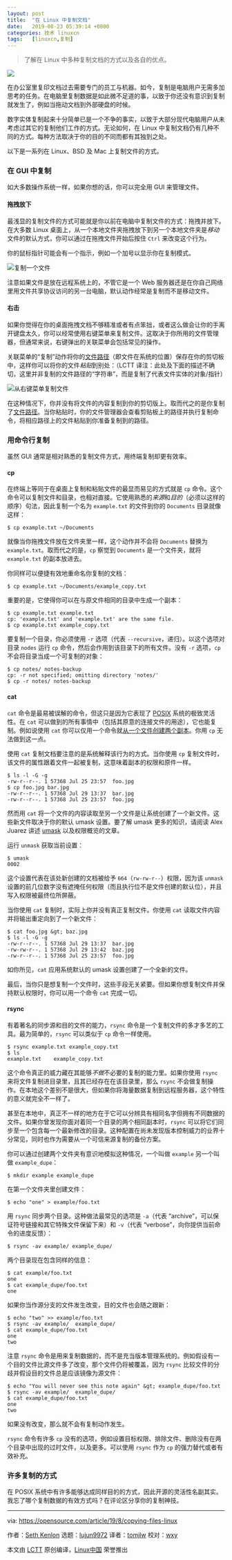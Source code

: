 ```yaml
---
layout: post
title:	"在 Linux 中复制文档"
date:	2019-08-23 05:39:14 +0800 
categories:	技术 linuxcn 
tags:	[linuxcn,复制]
---
```




> 
> 了解在 Linux 中多种复制文档的方式以及各自的优点。
> 
> 
> 


![](/Asserts/Images/album/201908/23/053859f1stcjezllmj28e8.jpg)


在办公室里复印文档过去需要专门的员工与机器。如今，复制是电脑用户无需多加思考的任务。在电脑里复制数据是如此微不足道的事，以致于你还没有意识到复制就发生了，例如当拖动文档到外部硬盘的时候。


数字实体复制起来十分简单已是一个不争的事实，以致于大部分现代电脑用户从未考虑过其它的复制他们工作的方式。无论如何，在 Linux 中复制文档仍有几种不同的方式。每种方法取决于你的目的不同而都有其独到之处。


以下是一系列在 Linux、BSD 及 Mac 上复制文件的方式。


### 在 GUI 中复制


如大多数操作系统一样，如果你想的话，你可以完全用 GUI 来管理文件。


#### 拖拽放下


最浅显的复制文件的方式可能就是你以前在电脑中复制文件的方式：拖拽并放下。在大多数 Linux 桌面上，从一个本地文件夹拖拽放下到另一个本地文件夹是*移动*文件的默认方式，你可以通过在拖拽文件开始后按住 `Ctrl` 来改变这个行为。


你的鼠标指针可能会有一个指示，例如一个加号以显示你在复制模式。


![复制一个文件](/Asserts/Images/album/201908/23/053916u3gdi15jcy9argy9.jpg "Copying a file.")


注意如果文件是放在远程系统上的，不管它是一个 Web 服务器还是在你自己网络里用文件共享协议访问的另一台电脑，默认动作经常是复制而不是移动文件。


#### 右击


如果你觉得在你的桌面拖拽文档不够精准或者有点笨拙，或者这么做会让你的手离开键盘太久，你可以经常使用右键菜单来复制文件。这取决于你所用的文件管理器，但通常来说，右键弹出的关联菜单会包括常见的操作。


关联菜单的“复制”动作将你的[文件路径](https://opensource.com/article/19/7/understanding-file-paths-and-how-use-them)（即文件在系统的位置）保存在你的剪切板中，这样你可以将你的文件*粘贴*到别处：（LCTT 译注：此处及下面的描述不确切，这里并非复制的文件路径的“字符串”，而是复制了代表文件实体的对象/指针）


![从右键菜单复制文件](/Asserts/Images/album/201908/23/053917vcz4xwxk4wkq4wmw.jpg "Copying a file from the context menu.")


在这种情况下，你并没有将文件的内容复制到你的剪切版上。取而代之的是你复制了[文件路径](https://opensource.com/article/19/7/understanding-file-paths-and-how-use-them)。当你粘贴时，你的文件管理器会查看剪贴板上的路径并执行复制命令，将相应路径上的文件粘贴到你准备复制到的路径。


### 用命令行复制


虽然 GUI 通常是相对熟悉的复制文件方式，用终端复制却更有效率。


#### cp


在终端上等同于在桌面上复制和粘贴文件的最显而易见的方式就是 `cp` 命令。这个命令可以复制文件和目录，也相对直接。它使用熟悉的*来源*和*目的*（必须以这样的顺序）句法，因此复制一个名为 `example.txt` 的文件到你的 `Documents` 目录就像这样：



```
$ cp example.txt ~/Documents
```

就像当你拖拽文件放在文件夹里一样，这个动作并不会将 `Documents` 替换为 `example.txt`。取而代之的是，`cp` 察觉到 `Documents` 是一个文件夹，就将 `example.txt` 的副本放进去。


你同样可以便捷有效地重命名你复制的文档：



```
$ cp example.txt ~/Documents/example_copy.txt
```

重要的是，它使得你可以在与原文件相同的目录中生成一个副本：



```
$ cp example.txt example.txt
cp: 'example.txt' and 'example.txt' are the same file.
$ cp example.txt example_copy.txt
```

要复制一个目录，你必须使用 `-r` 选项（代表 `--recursive`，递归）。以这个选项对目录 `nodes` 运行 `cp` 命令，然后会作用到该目录下的所有文件。没有 `-r` 选项，`cp` 不会将目录当成一个可复制的对象：



```
$ cp notes/ notes-backup
cp: -r not specified; omitting directory 'notes/'
$ cp -r notes/ notes-backup
```

#### cat


`cat` 命令是最易被误解的命令，但这只是因为它表现了 [POSIX](/article-11222-1.html) 系统的极致灵活性。在 `cat` 可以做到的所有事情中（包括其原意的连接文件的用途），它也能复制。例如说使用 `cat` 你可以仅用一个命令就[从一个文件创建两个副本](https://opensource.com/article/19/2/getting-started-cat-command)。你用 `cp` 无法做到这一点。


使用 `cat` 复制文档要注意的是系统解释该行为的方式。当你使用 `cp` 复制文件时，该文件的属性跟着文件一起被复制，这意味着副本的权限和原件一样。



```
$ ls -l -G -g
-rw-r--r--. 1 57368 Jul 25 23:57  foo.jpg
$ cp foo.jpg bar.jpg
-rw-r--r--. 1 57368 Jul 29 13:37  bar.jpg
-rw-r--r--. 1 57368 Jul 25 23:57  foo.jpg
```

然而用 `cat` 将一个文件的内容读取至另一个文件是让系统创建了一个新文件。这些新文件取决于你的默认 umask 设置。要了解 umask 更多的知识，请阅读 Alex Juarez 讲述 [umask](https://opensource.com/article/19/7/linux-permissions-101) 以及权限概览的文章。


运行 `unmask` 获取当前设置：



```
$ umask
0002
```

这个设置代表在该处新创建的文档被给予 `664`（`rw-rw-r--`）权限，因为该 `unmask` 设置的前几位数字没有遮掩任何权限（而且执行位不是文件创建的默认位），并且写入权限被最终位所屏蔽。


当你使用 `cat` 复制时，实际上你并没有真正复制文件。你使用 `cat` 读取文件内容并将输出重定向到了一个新文件：



```
$ cat foo.jpg &gt; baz.jpg
$ ls -l -G -g
-rw-r--r--. 1 57368 Jul 29 13:37  bar.jpg
-rw-rw-r--. 1 57368 Jul 29 13:42  baz.jpg
-rw-r--r--. 1 57368 Jul 25 23:57  foo.jpg
```

如你所见，`cat` 应用系统默认的 umask 设置创建了一个全新的文件。


最后，当你只是想复制一个文件时，这些手段无关紧要。但如果你想复制文件并保持默认权限时，你可以用一个命令 `cat` 完成一切。


#### rsync


有着著名的同步源和目的文件的能力，`rsync` 命令是一个复制文件的多才多艺的工具。最为简单的，`rsync` 可以类似于 `cp` 命令一样使用。



```
$ rsync example.txt example_copy.txt
$ ls
example.txt    example_copy.txt
```

这个命令真正的威力藏在其能够*不做*不必要的复制的能力里。如果你使用 `rsync` 来将文件复制进目录里，且其已经存在在该目录里，那么 `rsync` 不会做复制操作。在本地这个差别不是很大，但如果你将海量数据复制到远程服务器，这个特性的意义就完全不一样了。


甚至在本地中，真正不一样的地方在于它可以分辨具有相同名字但拥有不同数据的文件。如果你曾发现你面对着同一个目录的两个相同副本时，`rsync` 可以将它们同步至一个包含每一个最新修改的目录。这种配置在尚未发现版本控制威力的业界十分常见，同时也作为需要从一个可信来源复制的备份方案。


你可以通过创建两个文件夹有意识地模拟这种情况，一个叫做 `example` 另一个叫做 `example_dupe`：



```
$ mkdir example example_dupe
```

在第一个文件夹里创建文件：



```
$ echo "one" > example/foo.txt
```

用 `rsync` 同步两个目录。这种做法最常见的选项是 `-a`（代表 “archive”，可以保证符号链接和其它特殊文件保留下来）和 `-v`（代表 “verbose”，向你提供当前命令的进度反馈）：



```
$ rsync -av example/ example_dupe/
```

两个目录现在包含同样的信息：



```
$ cat example/foo.txt
one
$ cat example_dupe/foo.txt
one
```

如果你当作源分支的文件发生改变，目的文件也会随之跟新：



```
$ echo "two" >> example/foo.txt
$ rsync -av example/  example_dupe/
$ cat example_dupe/foo.txt
one
two
```

注意 `rsync` 命令是用来复制数据的，而不是充当版本管理系统的。例如假设有一个目的文件比源文件多了改变，那个文件仍将被覆盖，因为 `rsync` 比较文件的分歧并假设目的文件总是应该镜像为源文件：



```
$ echo "You will never see this note again" &gt; example_dupe/foo.txt
$ rsync -av example/  example_dupe/
$ cat example_dupe/foo.txt
one
two
```

如果没有改变，那么就不会有复制动作发生。


`rsync` 命令有许多 `cp` 没有的选项，例如设置目标权限、排除文件、删除没有在两个目录中出现的过时文件，以及更多。可以使用 `rsync` 作为 `cp` 的强力替代或者有效补充。


### 许多复制的方式


在 POSIX 系统中有许多能够达成同样目的的方式，因此开源的灵活性名副其实。我忘了哪个复制数据的有效方式吗？在评论区分享你的复制神技。




---


via: <https://opensource.com/article/19/8/copying-files-linux>


作者：[Seth Kenlon](https://opensource.com/users/sethhttps://opensource.com/users/scottnesbitthttps://opensource.com/users/greg-p) 选题：[lujun9972](https://github.com/lujun9972) 译者：[tomjlw](https://github.com/tomjlw) 校对：[wxy](https://github.com/wxy)


本文由 [LCTT](https://github.com/LCTT/TranslateProject) 原创编译，[Linux中国](https://linux.cn/) 荣誉推出
